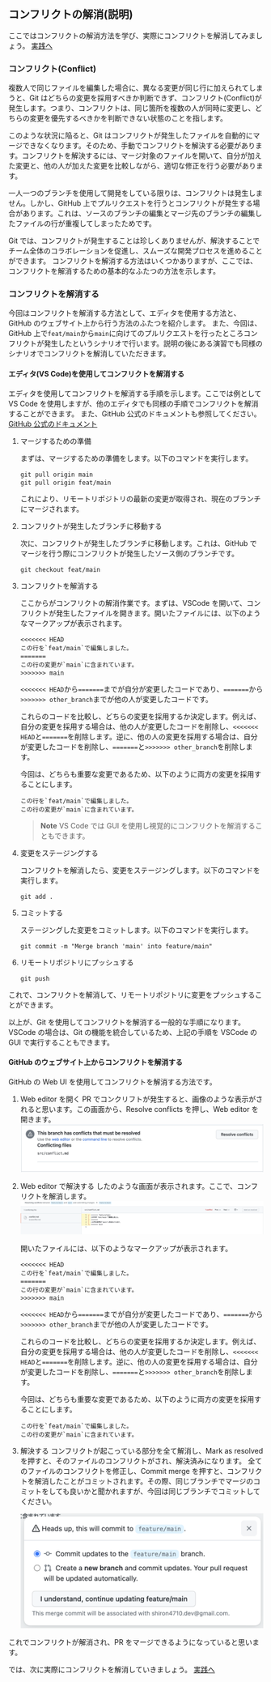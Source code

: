 ## コンフリクトの解消(説明)

ここではコンフリクトの解消方法を学び、実際にコンフリクトを解消してみましょう。
[実践へ](/docs/contrib2/resolve-conflict.md)

### コンフリクト(Conflict)

複数人で同じファイルを編集した場合に、異なる変更が同じ行に加えられてしまうと、Git はどちらの変更を採用すべきか判断できず、コンフリクト(Conflict)が発生します。つまり、コンフリクトは、同じ箇所を複数の人が同時に変更し、どちらの変更を優先するべきかを判断できない状態のことを指します。

このような状況に陥ると、Git はコンフリクトが発生したファイルを自動的にマージできなくなります。そのため、手動でコンフリクトを解決する必要があります。コンフリクトを解決するには、マージ対象のファイルを開いて、自分が加えた変更と、他の人が加えた変更を比較しながら、適切な修正を行う必要があります。

一人一つのブランチを使用して開発をしている限りは、コンフリクトは発生しません。しかし、GitHub 上でプルリクエストを行うとコンフリクトが発生する場合があります。これは、ソースのブランチの編集とマージ先のブランチの編集したファイルの行が重複してしまったためです。

Git では、コンフリクトが発生することは珍しくありませんが、解決することでチーム全体のコラボレーションを促進し、スムーズな開発プロセスを進めることができます。
コンフリクトを解消する方法はいくつかありますが、ここでは、コンフリクトを解消するための基本的なふたつの方法を示します。

### コンフリクトを解消する

今回はコンフリクトを解消する方法として、エディタを使用する方法と、GitHub のウェブサイト上から行う方法のふたつを紹介します。
また、今回は、GitHub 上で`feat/main`から`main`に向けてのプルリクエストを行ったところコンフリクトが発生したというシナリオで行います。説明の後にある演習でも同様のシナリオでコンフリクトを解消していただきます。

#### エディタ(VS Code)を使用してコンフリクトを解消する

エディタを使用してコンフリクトを解消する手順を示します。ここでは例として VS Code を使用しますが、他のエディタでも同様の手順でコンフリクトを解消することができます。
また、GitHub 公式のドキュメントも参照してください。[GitHub 公式のドキュメント](https://docs.github.com/ja/pull-requests/collaborating-with-pull-requests/addressing-merge-conflicts/resolving-a-merge-conflict-using-the-command-line)

1. マージするための準備

   まずは、マージするための準備をします。以下のコマンドを実行します。

   ```
   git pull origin main
   git pull origin feat/main
   ```

   これにより、リモートリポジトリの最新の変更が取得され、現在のブランチにマージされます。

2. コンフリクトが発生したブランチに移動する

   次に、コンフリクトが発生したブランチに移動します。これは、GitHub でマージを行う際にコンフリクトが発生したソース側のブランチです。

   ```
   git checkout feat/main
   ```

3. コンフリクトを解消する

   ここからがコンフリクトの解消作業です。まずは、VSCode を開いて、コンフリクトが発生したファイルを開きます。開いたファイルには、以下のようなマークアップが表示されます。

   ```
   <<<<<<< HEAD
   この行を`feat/main`で編集しました。
   =======
   この行の変更が`main`に含まれています。
   >>>>>>> main
   ```

   `<<<<<<< HEAD`から`=======`までが自分が変更したコードであり、`=======`から`>>>>>>> other_branch`までが他の人が変更したコードです。

   これらのコードを比較し、どちらの変更を採用するか決定します。例えば、自分の変更を採用する場合は、他の人が変更したコードを削除し、`<<<<<<< HEAD`と`=======`を削除します。逆に、他の人の変更を採用する場合は、自分が変更したコードを削除し、`=======`と`>>>>>>> other_branch`を削除します。

   今回は、どちらも重要な変更であるため、以下のように両方の変更を採用することにします。

   ```
   この行を`feat/main`で編集しました。
   この行の変更が`main`に含まれています。
   ```

   > **Note**
   > VS Code では GUI を使用し視覚的にコンフリクトを解消することもできます。

4. 変更をステージングする

   コンフリクトを解消したら、変更をステージングします。以下のコマンドを実行します。

   ```
   git add .
   ```

5. コミットする

   ステージングした変更をコミットします。以下のコマンドを実行します。

   ```
   git commit -m "Merge branch 'main' into feature/main"
   ```

6. リモートリポジトリにプッシュする

   ```
   git push
   ```

これで、コンフリクトを解消して、リモートリポジトリに変更をプッシュすることができます。

以上が、Git を使用してコンフリクトを解消する一般的な手順になります。VSCode の場合は、Git の機能を統合しているため、上記の手順を VSCode の GUI で実行することもできます。

#### GitHub のウェブサイト上からコンフリクトを解消する

GitHub の Web UI を使用してコンフリクトを解消する方法です。

1. Web editor を開く
   PR でコンクリフトが発生すると、画像のような表示がされると思います。この画面から、Resolve conflicts を押し、Web editor を開きます。
   ![conflict](imgs/conflict.png)
2. Web editor で解決する
   したのような画面が表示されます。ここで、コンフリクトを解消します。
   ![web_editor](imgs/web_editor.png)

   開いたファイルには、以下のようなマークアップが表示されます。

   ```
   <<<<<<< HEAD
   この行を`feat/main`で編集しました。
   =======
   この行の変更が`main`に含まれています。
   >>>>>>> main
   ```

   `<<<<<<< HEAD`から`=======`までが自分が変更したコードであり、`=======`から`>>>>>>> other_branch`までが他の人が変更したコードです。

   これらのコードを比較し、どちらの変更を採用するか決定します。例えば、自分の変更を採用する場合は、他の人が変更したコードを削除し、`<<<<<<< HEAD`と`=======`を削除します。逆に、他の人の変更を採用する場合は、自分が変更したコードを削除し、`=======`と`>>>>>>> other_branch`を削除します。

   今回は、どちらも重要な変更であるため、以下のように両方の変更を採用することにします。

   ```
   この行を`feat/main`で編集しました。
   この行の変更が`main`に含まれています。
   ```

3. 解決する
   コンフリクトが起こっている部分を全て解消し、Mark as resolved を押すと、そのファイルのコンフリクトがされ、解決済みになります。
   全てのファイルのコンフリクトを修正し、Commit merge を押すと、コンフリクトを解消したことがコミットされます。その際、同じブランチでマージのコミットをしても良いかと聞かれますが、今回は同じブランチでコミットしてください。

   ![commit_merge](imgs/commit_merge.png)

これでコンフリクトが解消され、PR をマージできるようになっていると思います。

では、次に実際にコンフリクトを解消していきましょう。
[実践へ](/docs/contrib2/resolve-conflict.md)
